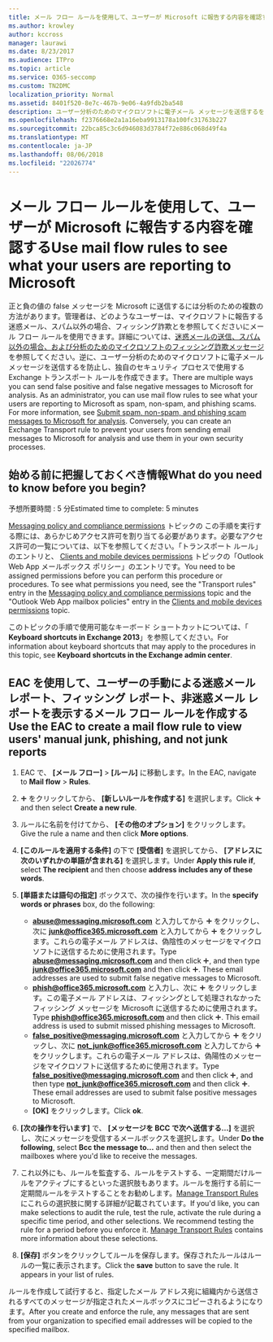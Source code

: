 ```yaml
---
title: メール フロー ルールを使用して、ユーザーが Microsoft に報告する内容を確認する
ms.author: krowley
author: kccross
manager: laurawi
ms.date: 8/23/2017
ms.audience: ITPro
ms.topic: article
ms.service: O365-seccomp
ms.custom: TN2DMC
localization_priority: Normal
ms.assetid: 8401f520-8e7c-467b-9e06-4a9fdb2ba548
description: ユーザー分析のためのマイクロソフトに電子メール メッセージを送信するを防止し、独自のセキュリティ プロセスで使用する Exchange のトランスポート ルールを作成することができます。
ms.openlocfilehash: f2376668e2a1a16eba9913178a100fc31763b227
ms.sourcegitcommit: 22bca85c3c6d946083d3784f72e886c068d49f4a
ms.translationtype: MT
ms.contentlocale: ja-JP
ms.lasthandoff: 08/06/2018
ms.locfileid: "22026774"
---
```

# <a name="use-mail-flow-rules-to-see-what-your-users-are-reporting-to-microsoft"></a><span data-ttu-id="683ee-103">メール フロー ルールを使用して、ユーザーが Microsoft に報告する内容を確認する</span><span class="sxs-lookup"><span data-stu-id="683ee-103">Use mail flow rules to see what your users are reporting to Microsoft</span></span>

<span data-ttu-id="683ee-p101">正と負の値の false メッセージを Microsoft に送信するには分析のための複数の方法があります。管理者は、どのようなユーザーは、マイクロソフトに報告する迷惑メール、スパム以外の場合、フィッシング詐欺とを参照してくださいにメール フロー ルールを使用できます。詳細については、[迷惑メールの送信、スパム以外の場合、および分析のためのマイクロソフトのフィッシング詐欺メッセージ](submit-spam-non-spam-and-phishing-scam-messages-to-microsoft-for-analysis.md)を参照してください。逆に、ユーザー分析のためのマイクロソフトに電子メール メッセージを送信するを防止し、独自のセキュリティ プロセスで使用する Exchange トランスポート ルールを作成できます。</span><span class="sxs-lookup"><span data-stu-id="683ee-p101">There are multiple ways you can send false positive and false negative messages to Microsoft for analysis. As an administrator, you can use mail flow rules to see what your users are reporting to Microsoft as spam, non-spam, and phishing scams. For more information, see [Submit spam, non-spam, and phishing scam messages to Microsoft for analysis](submit-spam-non-spam-and-phishing-scam-messages-to-microsoft-for-analysis.md). Conversely, you can create an Exchange Transport rule to prevent your users from sending email messages to Microsoft for analysis and use them in your own security processes.</span></span>
  
## <a name="what-do-you-need-to-know-before-you-begin"></a><span data-ttu-id="683ee-108">始める前に把握しておくべき情報</span><span class="sxs-lookup"><span data-stu-id="683ee-108">What do you need to know before you begin?</span></span>
<span data-ttu-id="683ee-109"><a name="sectionSection0"> </a></span><span class="sxs-lookup"><span data-stu-id="683ee-109"></span></span>

<span data-ttu-id="683ee-110">予想所要時間 : 5 分</span><span class="sxs-lookup"><span data-stu-id="683ee-110">Estimated time to complete: 5 minutes</span></span>
  
<span data-ttu-id="683ee-p102">[Messaging policy and compliance permissions](http://technet.microsoft.com/library/ec4d3b9f-b85a-4cb9-95f5-6fc149c3899b.aspx) トピックの この手順を実行する際には、あらかじめアクセス許可を割り当てる必要があります。必要なアクセス許可の一覧については、以下を参照してください。「トランスポート ルール」のエントリと、 [Clients and mobile devices permissions](http://technet.microsoft.com/library/57eca42a-5a7f-4c65-89f0-7a84f2dbea19.aspx) トピックの「Outlook Web App メールボックス ポリシー」のエントリです。</span><span class="sxs-lookup"><span data-stu-id="683ee-p102">You need to be assigned permissions before you can perform this procedure or procedures. To see what permissions you need, see the "Transport rules" entry in the [Messaging policy and compliance permissions](http://technet.microsoft.com/library/ec4d3b9f-b85a-4cb9-95f5-6fc149c3899b.aspx) topic and the "Outlook Web App mailbox policies" entry in the [Clients and mobile devices permissions](http://technet.microsoft.com/library/57eca42a-5a7f-4c65-89f0-7a84f2dbea19.aspx) topic.</span></span> 
  
<span data-ttu-id="683ee-113">このトピックの手順で使用可能なキーボード ショートカットについては、「 **Keyboard shortcuts in Exchange 2013**」を参照してください。</span><span class="sxs-lookup"><span data-stu-id="683ee-113">For information about keyboard shortcuts that may apply to the procedures in this topic, see **Keyboard shortcuts in the Exchange admin center**.</span></span>
  
## <a name="use-the-eac-to-create-a-mail-flow-rule-to-view-users-manual-junk-phishing-and-not-junk-reports"></a><span data-ttu-id="683ee-114">EAC を使用して、ユーザーの手動による迷惑メール レポート、フィッシング レポート、非迷惑メール レポートを表示するメール フロー ルールを作成する</span><span class="sxs-lookup"><span data-stu-id="683ee-114">Use the EAC to create a mail flow rule to view users' manual junk, phishing, and not junk reports</span></span>
<span data-ttu-id="683ee-115"><a name="sectionSection1"> </a></span><span class="sxs-lookup"><span data-stu-id="683ee-115"></span></span>

1. <span data-ttu-id="683ee-116">EAC で、 **[メール フロー]** \> **[ルール]** に移動します。</span><span class="sxs-lookup"><span data-stu-id="683ee-116">In the EAC, navigate to **Mail flow** \> **Rules**.</span></span>
    
2. <span data-ttu-id="683ee-117">![[追加] アイコン](media/ITPro-EAC-AddIcon.png) をクリックしてから、 **[新しいルールを作成する]** を選択します。</span><span class="sxs-lookup"><span data-stu-id="683ee-117">Click ![Add Icon](media/ITPro-EAC-AddIcon.png) and then select **Create a new rule**.</span></span>
    
3. <span data-ttu-id="683ee-118">ルールに名前を付けてから、 **[その他のオプション]** をクリックします。</span><span class="sxs-lookup"><span data-stu-id="683ee-118">Give the rule a name and then click **More options**.</span></span>
    
4. <span data-ttu-id="683ee-119">**[このルールを適用する条件]** の下で **[受信者]** を選択してから、 **[アドレスに次のいずれかの単語が含まれる]** を選択します。</span><span class="sxs-lookup"><span data-stu-id="683ee-119">Under **Apply this rule if**, select **The recipient** and then choose **address includes any of these words**.</span></span>
    
5. <span data-ttu-id="683ee-120">**[単語または語句の指定]** ボックスで、次の操作を行います。</span><span class="sxs-lookup"><span data-stu-id="683ee-120">In the **specify words or phrases** box, do the following:</span></span> 
    - <span data-ttu-id="683ee-p103">**abuse@messaging.microsoft.com** と入力してから ![[追加] アイコン](media/ITPro-EAC-AddIcon.png) をクリックし、次に **junk@office365.microsoft.com** と入力してから ![[追加] アイコン](media/ITPro-EAC-AddIcon.png) をクリックします。これらの電子メール アドレスは、偽陰性のメッセージをマイクロソフトに送信するために使用されます。</span><span class="sxs-lookup"><span data-stu-id="683ee-p103">Type **abuse@messaging.microsoft.com** and then click ![Add Icon](media/ITPro-EAC-AddIcon.png), and then type **junk@office365.microsoft.com** and then click ![Add Icon](media/ITPro-EAC-AddIcon.png). These email addresses are used to submit false negative messages to Microsoft.</span></span>
    - <span data-ttu-id="683ee-p104">**phish@office365.microsoft.com** と入力し、次に ![[追加] アイコン](media/ITPro-EAC-AddIcon.png) をクリックします。この電子メール アドレスは、フィッシングとして処理されなかったフィッシング メッセージを Microsoft に送信するために使用されます。</span><span class="sxs-lookup"><span data-stu-id="683ee-p104">Type **phish@office365.microsoft.com** and then click ![Add Icon](media/ITPro-EAC-AddIcon.png). This email address is used to submit missed phishing messages to Microsoft.</span></span>
    - <span data-ttu-id="683ee-p105">**false_positive@messaging.microsoft.com** と入力してから ![[追加] アイコン](media/ITPro-EAC-AddIcon.png) をクリックし、次に **not_junk@office365.microsoft.com** と入力してから ![[追加] アイコン](media/ITPro-EAC-AddIcon.png) をクリックします。これらの電子メール アドレスは、偽陽性のメッセージをマイクロソフトに送信するために使用されます。</span><span class="sxs-lookup"><span data-stu-id="683ee-p105">Type **false_positive@messaging.microsoft.com** and then click ![Add Icon](media/ITPro-EAC-AddIcon.png), and then type **not_junk@office365.microsoft.com** and then click ![Add Icon](media/ITPro-EAC-AddIcon.png). These email addresses are used to submit false positive messages to Microsoft.</span></span>
    - <span data-ttu-id="683ee-127">**[OK]** をクリックします。</span><span class="sxs-lookup"><span data-stu-id="683ee-127">Click **ok**.</span></span>
    
6. <span data-ttu-id="683ee-128">**[次の操作を行います]** で、 **[メッセージを BCC で次へ送信する...]** を選択し、次にメッセージを受信するメールボックスを選択します。</span><span class="sxs-lookup"><span data-stu-id="683ee-128">Under **Do the following**, select **Bcc the message to...** and then and then select the mailboxes where you'd like to receive the messages.</span></span> 
    
7. <span data-ttu-id="683ee-p106">これ以外にも、ルールを監査する、ルールをテストする、一定期間だけルールをアクティブにするといった選択肢もあります。ルールを施行する前に一定期間ルールをテストすることをお勧めします。[Manage Transport Rules](http://technet.microsoft.com/library/e7a81372-b6d7-4d1f-bc9e-a845a7facac2.aspx) にこれらの選択肢に関する詳細が記載されています。</span><span class="sxs-lookup"><span data-stu-id="683ee-p106">If you'd like, you can make selections to audit the rule, test the rule, activate the rule during a specific time period, and other selections. We recommend testing the rule for a period before you enforce it. [Manage Transport Rules](http://technet.microsoft.com/library/e7a81372-b6d7-4d1f-bc9e-a845a7facac2.aspx) contains more information about these selections.</span></span> 
    
8. <span data-ttu-id="683ee-p107">**[保存]** ボタンをクリックしてルールを保存します。保存されたルールはルールの一覧に表示されます。</span><span class="sxs-lookup"><span data-stu-id="683ee-p107">Click the **save** button to save the rule. It appears in your list of rules.</span></span> 
    
<span data-ttu-id="683ee-134">ルールを作成して試行すると、指定したメール アドレス宛に組織内から送信されるすべてのメッセージが指定されたメールボックスにコピーされるようになります。</span><span class="sxs-lookup"><span data-stu-id="683ee-134">After you create and enforce the rule, any messages that are sent from your organization to specified email addresses will be copied to the specified mailbox.</span></span>
  

